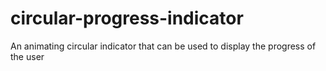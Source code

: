 # circular-progress-indicator
An animating circular indicator that can be used to display the progress of the user
